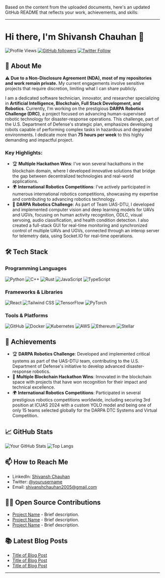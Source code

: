 Based on the content from the uploaded documents, here's an updated GitHub README that reflects your work, achievements, and skills:

---

# Hi there, I'm Shivansh Chauhan 👋

![Profile Views](https://komarev.com/ghpvc/?username=yourusername&color=brightgreen&style=flat-square) 
[![GitHub followers](https://img.shields.io/github/followers/yourusername?label=Follow&style=social)](https://github.com/yourusername) 
[![Twitter Follow](https://img.shields.io/twitter/follow/yourusername?style=social)](https://twitter.com/yourusername)

## 🚀 About Me

⚠️ **Due to a Non-Disclosure Agreement (NDA), most of my repositories and work remain private.** My current engagements involve sensitive projects that require discretion, limiting what I can share publicly.

I am a dedicated software technician, innovator, and researcher specializing in **Artificial Intelligence, Blockchain, Full Stack Development, and Robotics**. Currently, I'm working on the prestigious **DARPA Robotics Challenge (DRC)**, a project focused on advancing human-supervised robotic technology for disaster-response operations. This challenge, part of the U.S. Department of Defense's strategic plan, emphasizes developing robots capable of performing complex tasks in hazardous and degraded environments. I dedicate more than **75 hours per week** to this highly demanding and impactful project.

### Key Highlights:

- 🏆 **Multiple Hackathon Wins**: I've won several hackathons in the blockchain domain, where I developed innovative solutions that bridge the gap between decentralized technologies and real-world applications.
- 🌍 **International Robotics Competitions**: I've actively participated in numerous international robotics competitions, showcasing my expertise and contributing to advancing robotics technology.
- 🔭 **DARPA Robotics Challenge**: As part of Team UAS-DTU, I developed and implemented computer vision and deep learning models for UAVs and UGVs, focusing on human activity recognition, ODLC, visual servoing, audio classification, and health condition detection. I also created a full-stack GUI for real-time monitoring and synchronized control of multiple UAVs and UGVs, connected through an interop server for telemetry data, using Socket.IO for real-time operations.

## 🛠️ Tech Stack

### Programming Languages
![Python](https://img.shields.io/badge/-Python-3776AB?style=flat-square&logo=python&logoColor=white)
![C++](https://img.shields.io/badge/-C++-00599C?style=flat-square&logo=c%2B%2B&logoColor=white)
![Rust](https://img.shields.io/badge/-Rust-000000?style=flat-square&logo=rust&logoColor=white)
![JavaScript](https://img.shields.io/badge/-JavaScript-F7DF1E?style=flat-square&logo=javascript&logoColor=black)
![TypeScript](https://img.shields.io/badge/-TypeScript-007ACC?style=flat-square&logo=typescript&logoColor=white)

### Frameworks & Libraries
![React](https://img.shields.io/badge/-React-61DAFB?style=flat-square&logo=react&logoColor=black)
![Tailwind CSS](https://img.shields.io/badge/-TailwindCSS-38B2AC?style=flat-square&logo=tailwind-css&logoColor=white)
![TensorFlow](https://img.shields.io/badge/-TensorFlow-FF6F00?style=flat-square&logo=tensorflow&logoColor=white)
![PyTorch](https://img.shields.io/badge/-PyTorch-EE4C2C?style=flat-square&logo=pytorch&logoColor=white)

### Tools & Platforms
![GitHub](https://img.shields.io/badge/-GitHub-181717?style=flat-square&logo=github&logoColor=white)
![Docker](https://img.shields.io/badge/-Docker-2496ED?style=flat-square&logo=docker&logoColor=white)
![Kubernetes](https://img.shields.io/badge/-Kubernetes-326CE5?style=flat-square&logo=kubernetes&logoColor=white)
![AWS](https://img.shields.io/badge/-AWS-232F3E?style=flat-square&logo=amazon-aws&logoColor=white)
![Ethereum](https://img.shields.io/badge/-Ethereum-3C3C3D?style=flat-square&logo=ethereum&logoColor=white)
![Stellar](https://img.shields.io/badge/-Stellar-7D00FF?style=flat-square&logo=stellar&logoColor=white)

## 🚀 Achievements

- 🏆 **DARPA Robotics Challenge**: Developed and implemented critical systems as part of the UAS-DTU team, contributing to the U.S. Department of Defense's initiative to develop advanced disaster-response robotics. 
- 🥇 **Multiple Blockchain Hackathon Wins**: Innovated in the blockchain space with projects that have won recognition for their impact and technical excellence.
- 🌍 **International Robotics Competitions**: Participated in several prestigious robotics competitions worldwide, including securing 3rd position at ICUAS 2024 with a custom YOLO model and being one of only 15 teams selected globally for the DARPA DTC Systems and Virtual Competition.

## 📈 GitHub Stats

![Your GitHub Stats](https://github-readme-stats.vercel.app/api?username=yourusername&show_icons=true&theme=radical)
![Top Langs](https://github-readme-stats.vercel.app/api/top-langs/?username=yourusername&layout=compact&theme=radical)

## 📫 How to Reach Me

- LinkedIn: [Shivansh Chauhan](https://linkedin.com/in/yourusername)
- Twitter: [@yourusername](https://twitter.com/yourusername)
- Email: [shivanshchauhan2005@gmail.com](mailto:shivanshchauhan2005@gmail.com)

## 🧑‍💻 Open Source Contributions

- [Project Name](#) - Brief description.
- [Project Name](#) - Brief description.
- [Project Name](#) - Brief description.

## 📚 Latest Blog Posts

<!-- BLOG-POST-LIST:START -->
- [Title of Blog Post](#)
- [Title of Blog Post](#)
- [Title of Blog Post](#)
<!-- BLOG-POST-LIST:END -->

---

